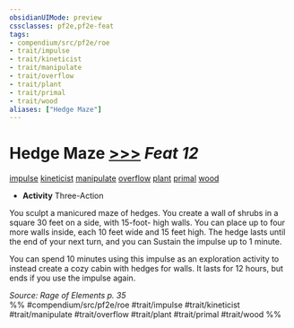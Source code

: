 ```yaml
---
obsidianUIMode: preview
cssclasses: pf2e,pf2e-feat
tags:
- compendium/src/pf2e/roe
- trait/impulse
- trait/kineticist
- trait/manipulate
- trait/overflow
- trait/plant
- trait/primal
- trait/wood
aliases: ["Hedge Maze"]
---
```

# Hedge Maze  [>>>](rules/core-rulebook/chapter-9-playing-the-game.md#Actions "Three-Action") *Feat 12*  
[impulse](rules/traits/impulse-roe.md "Impulse Action & Ability Trait")  [kineticist](rules/traits/kineticist-roe.md "Kineticist Class Trait")  [manipulate](rules/traits/manipulate.md "Manipulate General Trait")  [overflow](rules/traits/overflow-roe.md "Overflow Action & Ability Trait")  [plant](rules/traits/plant.md "Plant Creature Type Trait")  [primal](rules/traits/primal.md "Primal Tradition Trait")  [wood](rules/traits/wood-roe.md "Wood Energy & Element Trait")  

- **Activity** Three-Action

You sculpt a manicured maze of hedges. You create a wall of shrubs in a square 30 feet on a side, with 15-foot- high walls. You can place up to four more walls inside, each 10 feet wide and 15 feet high. The hedge lasts until the end of your next turn, and you can Sustain the impulse up to 1 minute.

You can spend 10 minutes using this impulse as an exploration activity to instead create a cozy cabin with hedges for walls. It lasts for 12 hours, but ends if you use the impulse again.

*Source: Rage of Elements p. 35*  
%% #compendium/src/pf2e/roe #trait/impulse #trait/kineticist #trait/manipulate #trait/overflow #trait/plant #trait/primal #trait/wood %%